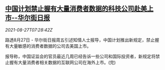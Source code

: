 <!--1630051262000-->
[中国计划禁止握有大量消费者数据的科技公司赴美上市--华尔街日报](https://cn.reuters.com/article/wsj-china-ban-tech-us-ipo-0827-idCNKBS2FS0KA)
------

<div><i>2021-08-27T07:28:42Z</i></div><p>路透8月27日 - 华尔街日报周五引述知情人士报导，中国计划推出新规定，禁止握有大量敏感的消费者数据的公司去美国上市。</p><p>报导称，中国证监会的官员最近几周已经告诉一些公司和国际投资者，新规定将禁止握有大量消费者相关数据的互联网公司在海外上市。(完)</p>
